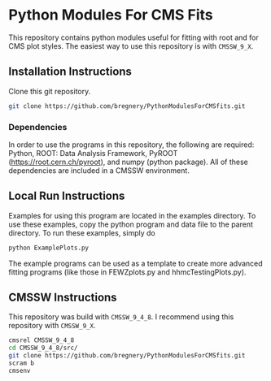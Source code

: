 # Python Modules For CMS Fits

This repository contains python modules useful for fitting with root and for CMS plot styles. The easiest way to use this
repository is with ``CMSSW_9_X``.

## Installation Instructions

Clone this git repository.

```bash
git clone https://github.com/bregnery/PythonModulesForCMSfits.git
```

### Dependencies

In order to use the programs in this repository, the following are required: Python, ROOT: Data Analysis Framework, PyROOT (https://root.cern.ch/pyroot), and numpy (python package). All of these dependencies are included in a CMSSW environment.

## Local Run Instructions

Examples for using this program are located in the examples directory. To use these examples, copy the python program and data file to the parent directory. To run these examples, simply do 

```bash
python ExamplePlots.py
```

The example programs can be used as a template to create more advanced fitting programs (like those in FEWZplots.py and hhmcTestingPlots.py).

## CMSSW Instructions

This repository was build with ``CMSSW_9_4_8``. I recommend using this repository with ``CMSSW_9_X``.

```bash
cmsrel CMSSW_9_4_8
cd CMSSW_9_4_8/src/
git clone https://github.com/bregnery/PythonModulesForCMSfits.git
scram b
cmsenv
```
